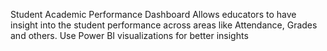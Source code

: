 Student Academic Performance Dashboard
Allows educators to have insight into the student performance across areas like Attendance, Grades and others.
Use Power BI visualizations for better insights
